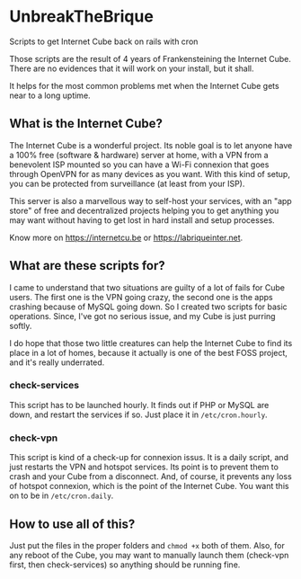 # UnbreakTheBrique

Scripts to get Internet Cube back on rails with cron

Those scripts are the result of 4 years of Frankensteining the Internet Cube.
There are no evidences that it will work on your install, but it shall.

It helps for the most common problems met when the Internet Cube gets near to a long uptime.

## What is the Internet Cube?

The Internet Cube is a wonderful project. Its noble goal is to let anyone have a 100% free (software & hardware) server at home, with a VPN from a benevolent ISP mounted so you can have a Wi-Fi connexion that goes through OpenVPN for as many devices as you want. With this kind of setup, you can be protected from surveillance (at least from your ISP).

This server is also a marvellous way to self-host your services, with an "app store" of free and decentralized projects helping you to get anything you may want without having to get lost in hard install and setup processes.

Know more on https://internetcu.be or https://labriqueinter.net.

## What are these scripts for?

I came to understand that two situations are guilty of a lot of fails for Cube users. The first one is the VPN going crazy, the second one is the apps crashing because of MySQL going down. So I created two scripts for basic operations. Since, I've got no serious issue, and my Cube is just purring softly.

I do hope that those two little creatures can help the Internet Cube to find its place in a lot of homes, because it actually is one of the best FOSS project, and it's really underrated.

### check-services

This script has to be launched hourly.
It finds out if PHP or MySQL are down, and restart the services if so.
Just place it in `/etc/cron.hourly`.

### check-vpn

This script is kind of a check-up for connexion issus.
It is a daily script, and just restarts the VPN and hotspot services.
Its point is to prevent them to crash and your Cube from a disconnect. And, of course, it prevents any loss of hotspot connexion, which is the point of the Internet Cube.
You want this on to be in `/etc/cron.daily`.

## How to use all of this?

Just put the files in the proper folders and `chmod +x` both of them.
Also, for any reboot of the Cube, you may want to manually launch them (check-vpn first, then check-services) so anything should be running fine.
